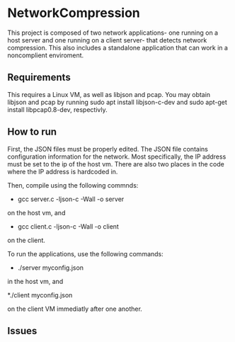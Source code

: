 # NetworkCompression

This project is composed of two network applications- one running on a host server and one running on a client server- that detects network compression. This also includes a standalone application that can work in a noncomplient enviroment.

## Requirements

This requires a Linux VM, as well as libjson and pcap. You may obtain libjson and pcap by running sudo apt install libjson-c-dev and sudo apt-get install libpcap0.8-dev, respectivly.

## How to run 

First, the JSON files must be properly edited. The JSON file contains configuration information for the network. Most specifically, the IP address must be set to the ip of the host vm. There are also two places in the code where the IP address is hardcoded in.

Then, compile using the following commnds: 

* gcc server.c -ljson-c -Wall -o server

on the host vm, and 

* gcc client.c -ljson-c -Wall -o client

on the client. 

To run the applications, use the following commands:

* ./server myconfig.json 

in the host vm, and

*./client myconfig.json 

on the client VM immediatly after one another.

## Issues
